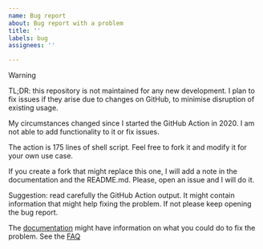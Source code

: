 ```yaml
---
name: Bug report
about: Bug report with a problem
title: ''
labels: bug
assignees: ''

---
```


> [!WARNING]
> TL;DR: this repository is not maintained for any new development. I plan to
> fix issues if they arise due to changes on GitHub, to minimise disruption of
> existing usage.
>
> My circumstances changed since I started the GitHub Action in 2020. I am not
> able to add functionality to it or fix issues.
>
> The action is 175 lines of shell script. Feel free to fork it and modify it
> for your own use case.
>
> If you create a fork that might replace this one, I will add a note in the
> documentation and the README.md. Please, open an issue and I will do it.


Suggestion: read carefully the GitHub Action output. It might contain information that might help fixing the problem. If not please keep opening the bug report.

The [documentation](https://github.com/cpina/push-to-another-repository-docs)
might have information on what you could do to fix the problem. See the [FAQ](https://cpina.github.io/push-to-another-repository-docs/faq.html)

<!--
**Copy-paste the output of the GitHub Action**

Full output might contain useful information including the git command, git output and settings used. It also helps to search for the problem later on.

**URL to the execution**

Paste the URL of the execution where it's possible to see the problem. This will help me to see the configuration and the output in more context.
-->
